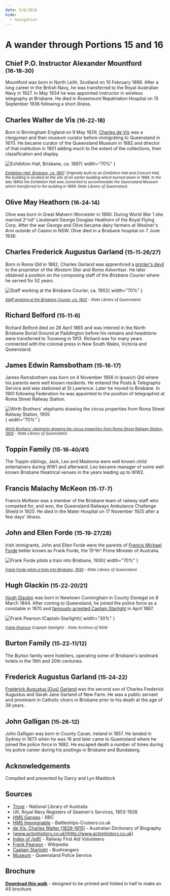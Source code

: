 ```yaml
---
date: 5/6/2016
hide:
  - navigation
---
```


# A wander through Portions 15 and 16  

<!--
--8<-- "snippets/originally-a-guided-tour.md"
-->

<!--
Introduction

???+ directions "Directions" 

    Starting point
    Walking directions to first headstone... is the grave of...
    
    ![](../assets/404.png){ width="15%" }
-->

## Chief P.O. Instructor Alexander Mountford <small>(16‑18‑30)</small>

Mountford was born in North Leith, Scotland on 10 February 1898. After a long career in the British Navy, he was transferred to the Royal Australian Navy in 1927. In May 1934 he was appointed instructor in wireless telegraphy at Brisbane. He died in Rosemount Repatriation Hospital on 15 September 1936 following a short illness.

<!--
??? directions "Directions" 

    Walking directions to next headstone... is the grave of...
    
    ![](../assets/404.png){ width="15%" }
-->

## Charles Walter de Vis <small>(16‑22‑18)</small>

Born in Birmingham England on 9 May 1829, [Charles de Vis](https://adb.anu.edu.au/biography/de-vis-charles-walter-3406) was a clergyman and then museum curator before immigrating to Queensland in 1870. He became curator of the Queensland Museum in 1882 and director of that institution in 1901 adding much to the extent of the collections, their classification and display.

![Exhibition Hall, Brisbane, ca. 1897](../assets/exhibition-hall-1897.jpg){ width="70%" }

*<small>[Exhibition Hall, Brisbane, ca. 1897](http://onesearch.slq.qld.gov.au/permalink/f/1upgmng/slq_alma21219199540002061). Originally built as an Exhibition Hall and Concert Hall, the building is located on the site of an earlier building which burned down in 1888. In the late 1890s the Exhibition Hall was converted to accommodate the Queensland Museum which transferred to the building in 1899. State Library of Queensland.</small>*

## Olive May Heathorn <small>(16‑24‑14)</small>

Olive was born in Great Malvern Worcester in 1890. During World War 1 she married 2^nd^ Lieutenant George Douglas Heathorn of the Royal Flying Corp. After the war George and Olive became dairy farmers at Woolner's Arm outside of Casino in NSW. Olive died in a Brisbane hospital on 7 June 1936.

## Charles Frederick Augustus Garland <small>(15‑11‑26/27)</small>

Born in Roma Qld in 1862, Charles Garland was apprenticed a [printer's devil](https://en.wikipedia.org/wiki/Printer%27s_devil) to the proprietor of the *Western Star* and *Roma Advertiser*. He later obtained a position on the composing staff of the *Brisbane Courier* where he served for 52 years.

![Staff working at the Brisbane Courier, ca. 1902](../assets/brisbane-courier-staff-1902.jpg){ width="70%" }

*<small>[Staff working at the Brisbane Courier, ca. 1902](http://onesearch.slq.qld.gov.au/permalink/f/1upgmng/slq_alma21220275530002061) - State Library of Queensland.</small>*

## Richard Belford <small>(15‑11‑6)</small>

Richard Belford died on 28 April 1865 and was interred in the North Brisbane Burial Ground at Paddington before his remains and headstone were transferred to Toowong in 1913. Richard was for many years connected with the colonial press in New South Wales, Victoria and Queensland.

## James Edwin Ramsbotham <small>(15‑16‑17)</small>

James Ramsbotham was born on 4 November 1856 in Ipswich Qld where his parents were well known residents. He entered the Posts & Telegraphs Service and was stationed at St Lawrence. Later he moved to Brisbane. In 1901 following Federation he was appointed to the position of telegraphist at Roma Street Railway Station.

![Wirth Brothers' elephants drawing the circus properties from Roma Street Railway Station, 1905](../assets/roma-street-railway-station-1905.jpg){ width="70%" }

*<small>[Wirth Brothers' elephants drawing the circus properties from Roma Street Railway Station, 1905](http://onesearch.slq.qld.gov.au/permalink/f/1upgmng/slq_digitool88516) - State Library of Queensland.</small>*

## Toppin Family <small>(15‑16‑40/41)</small>

The Toppin siblings, Jack, Leo and Madonna were well known child entertainers during WW1 and afterward. Leo became manager of some well known Brisbane theatrical venues in the years leading up to WW2.

## Francis Malachy McKeon <small>(15‑17‑7)</small>

Francis McKeon was a member of the Brisbane team of railway staff who competed for, and won, the Queensland Railways Ambulance Challenge Shield in 1920. He died in the Mater Hospital on 17 November 1925 after a few days' illness.

## John and Ellen Forde <small>(15‑19‑27/28)</small>

Irish immigrants, John and Ellen Forde were the parents of [Francis Michael Forde](https://adb.anu.edu.au/biography/forde-francis-michael-frank-12504) better known as Frank Forde, the 15^th^ Prime Minister of Australia.

![Frank Forde pilots a train into Brisbane, 1930](../assets/frank-forde-pilots-train.jpg){ width="70%" }

*<small>[Frank Forde pilots a train into Brisbane, 1930](http://onesearch.slq.qld.gov.au/permalink/f/1upgmng/slq_digitool42043) - State Library of Queensland.</small>*


## Hugh Glackin <small>(15‑22‑20/21)</small>

[Hugh Glackin](https://trove.nla.gov.au/newspaper/article/219446603) was born in Newtown Cunningham in County Donegal on 8 March 1844. After coming to Queensland, he joined the police force as a constable in 1870 and [famously arrested Captain Starlight](https://trove.nla.gov.au/newspaper/article/181459438) in April 1887. 

![Frank Pearson (Captain Starlight)](../assets/frank-pearson-captain-starlight.jpg){ width="30%" }

*<small>[Frank Pearson](https://search.records.nsw.gov.au/permalink/f/1ebnd1l/INDEX2058217) (Captain Starlight) - State Archives of NSW</small>*


## Burton Family <small>(15‑22‑11/12)</small>

The Burton family were hoteliers, operating some of Brisbane's landmark hotels in the 19th and 20th centuries.

## Frederick Augustus Garland <small>(15‑24‑22)</small>

[Frederick Augustus (Gus) Garland](https://trove.nla.gov.au/newspaper/article/181193037) was the second son of Charles Frederick Augustus and Sarah Jane Garland of New Farm. He was a public servant and prominent in Catholic choirs in Brisbane prior to his death at the age of 38 years.

## John Galligan <small>(15‑26‑12)</small>

John Galligan was born in County Cavan, Ireland in 1857. He landed in Sydney in 1873 when he was 16 and later came to Queensland where he joined the police force in 1882. He escaped death a number of times during his police career during his postings in Brisbane and Bundaberg.


## Acknowledgements

Compiled and presented by Darcy and Lyn Maddock

## Sources

- [Trove](https://trove.nla.gov.au) - National Library of Australia
- UK, Royal Navy Registers of Seamen's Services, 1853-1928 
- [HMS Ganges](https://www.bbc.co.uk/suffolk/content/articles/2009/08/17/hms_ganges_campaign_lw_feature.shtml) - BBC
- [HMS Impregnable](https://www.battleships-cruisers.co.uk/hms_impregnable.htm) - Battleships-Cruisers.co.uk
- [de Vis, Charles Walter (1829–1915)](https://adb.anu.edu.au/biography/de-vis-charles-walter-3406) - Australian Dictionary of Biography
- [www.actonhistory.co.uk](http://www.actonhistory.co.uk) 
- [Index of /pdf/](https://www.railwayfirstaidvolunteers.org.au/pdf/) - Railway First Aid Volunteers 
- [Frank Pearson](https://en.wikipedia.org/wiki/Frank_Pearson) - Wikipedia
- [Captain Starlight](http://bushrangersau.blogspot.com/2011/02/captain-starlight.html) - Bushrangers
- [Museum](https://www.police.qld.gov.au/museum) - Queensland Police Service

<div class="noprint" markdown="1">

## Brochure

**[Download this walk](../assets/guides/portion15-and-16.pdf)** - designed to be printed and folded in half to make an A5 brochure.

</div>
